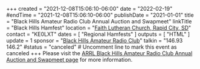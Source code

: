 +++
created = "2021-12-08T15:06:10-06:00"
date = "2022-02-19"
#endTime = "2021-12-08T15:06:10-06:00"
publishDate = "2021-01-01"
title = "Black Hills Amateur Radio Club Annual Auction and Swapmeet"
linkTitle = "Black Hills Hamfest"
location = "[Faith Lutheran Church, Rapid City, SD](https://goo.gl/maps/1wGb4cBt8W6nLfUw5)"
contact = "KE0LXT"
dates = [ "Regional Hamfests" ]
outputs = [ "HTML" ]
update = 1
sponsor = "[Black Hills Amateur Radio Club](http://w0blk.com/)"
talkin = "146.93 146.2"
#status = "canceled"	# Uncomment line to mark this event as canceled	
+++
Please visit the
[ARRL Black Hills Amateur Radio Club Annual Auction and Swapmeet
page](http://www.arrl.org/hamfests/black-hills-amateur-radio-club-annual-auction-and-swapmeet)
for more information.

